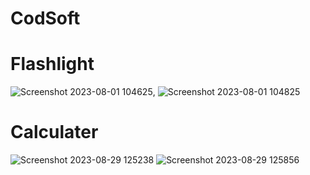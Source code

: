 # CodSoft

# Flashlight
![Screenshot 2023-08-01 104625](https://github.com/CHANDANMCA790/CodSoft/assets/106569515/f542df5b-3093-438d-a933-a2b70834dd85),       ![Screenshot 2023-08-01 104825](https://github.com/CHANDANMCA790/CodSoft/assets/106569515/90b125a3-62f8-4ca0-94ad-85aca098e83f)

# Calculater
![Screenshot 2023-08-29 125238](https://github.com/CHANDANMCA790/CodSoft/assets/106569515/87f1f114-42e4-41c6-90d0-df817b75e55a)        ![Screenshot 2023-08-29 125856](https://github.com/CHANDANMCA790/CodSoft/assets/106569515/a9c1b46b-9c90-4883-82f3-fc170216f6db)

